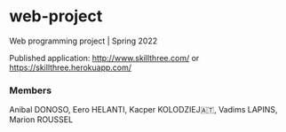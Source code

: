 # web-project
Web programming project | Spring 2022

Published application:
http://www.skillthree.com/
or
https://skillthree.herokuapp.com/


### Members

Anibal DONOSO, Eero HELANTI, Kacper KOLODZIEJ:austria:, Vadims LAPINS, Marion ROUSSEL
